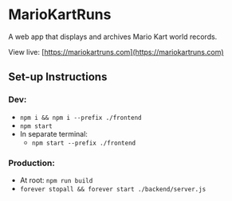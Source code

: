 # MarioKartRuns

A web app that displays and archives Mario Kart world records.

View live: [https://mariokartruns.com](https://mariokartruns.com)

## Set-up Instructions
### Dev:
- ```npm i && npm i --prefix ./frontend```
- ```npm start```
- In separate terminal:
  - ```npm start --prefix ./frontend```

### Production:
- At root: ```npm run build```
- ```forever stopall && forever start ./backend/server.js```
